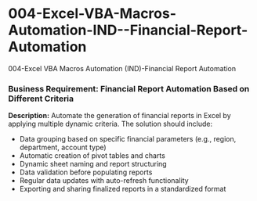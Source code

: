 # 004-Excel-VBA-Macros-Automation-IND--Financial-Report-Automation
004-Excel VBA Macros Automation (IND)-Financial Report Automation



### **Business Requirement: Financial Report Automation Based on Different Criteria**


**Description:**
Automate the generation of financial reports in Excel by applying multiple dynamic criteria. The solution should include:


* Data grouping based on specific financial parameters (e.g., region, department, account type)
* Automatic creation of pivot tables and charts
* Dynamic sheet naming and report structuring
* Data validation before populating reports
* Regular data updates with auto-refresh functionality
* Exporting and sharing finalized reports in a standardized format

